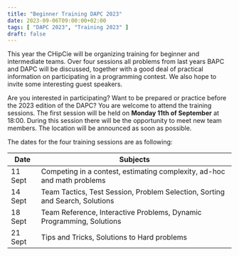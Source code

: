 ```yaml
---
title: "Beginner Training DAPC 2023"
date: 2023-09-06T09:00:00+02:00
tags: [ "DAPC 2023", "Training 2023" ]
draft: false
---
```


This year the CHipCie will be organizing training for beginner and intermediate teams.
Over four sessions all problems from last years BAPC and DAPC will be discussed,
together with a good deal of practical information on participating in a programming contest. We also
hope to invite some interesting guest speakers.

Are you interested in participating? Want to be prepared or practice before the 2023 edition of the DAPC?
You are welcome to attend the training sessions.
The first session will be held on **Monday 11th of September** at 18:00. During this session there will
be the opportunity to meet new team members. The location will be announced as soon as possible.

The dates for the four training sessions are as following:

| Date    | Subjects                                                                     |
|---------|------------------------------------------------------------------------------|
| 11 Sept | Competing in a contest, estimating complexity, ad-hoc and math problems      |
| 14 Sept | Team Tactics, Test Session, Problem Selection, Sorting and Search, Solutions |
| 18 Sept | Team Reference, Interactive Problems, Dynamic Programming, Solutions         |
| 21 Sept | Tips and Tricks, Solutions to Hard problems                                  |



